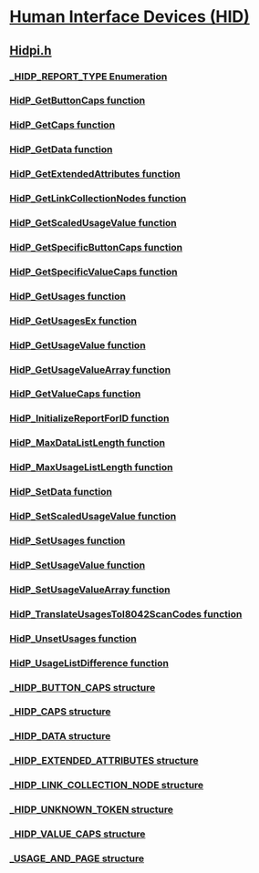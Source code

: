 # [Human Interface Devices (HID)](../_hid/index.md)
## [Hidpi.h](index.md)
### [_HIDP_REPORT_TYPE Enumeration](../hidpi/ne-hidpi-_hidp_report_type.md)
### [HidP_GetButtonCaps function](../hidpi/nf-hidpi-hidp_getbuttoncaps.md)
### [HidP_GetCaps function](../hidpi/nf-hidpi-hidp_getcaps.md)
### [HidP_GetData function](../hidpi/nf-hidpi-hidp_getdata.md)
### [HidP_GetExtendedAttributes function](../hidpi/nf-hidpi-hidp_getextendedattributes.md)
### [HidP_GetLinkCollectionNodes function](../hidpi/nf-hidpi-hidp_getlinkcollectionnodes.md)
### [HidP_GetScaledUsageValue function](../hidpi/nf-hidpi-hidp_getscaledusagevalue.md)
### [HidP_GetSpecificButtonCaps function](../hidpi/nf-hidpi-hidp_getspecificbuttoncaps.md)
### [HidP_GetSpecificValueCaps function](../hidpi/nf-hidpi-hidp_getspecificvaluecaps.md)
### [HidP_GetUsages function](../hidpi/nf-hidpi-hidp_getusages.md)
### [HidP_GetUsagesEx function](../hidpi/nf-hidpi-hidp_getusagesex.md)
### [HidP_GetUsageValue function](../hidpi/nf-hidpi-hidp_getusagevalue.md)
### [HidP_GetUsageValueArray function](../hidpi/nf-hidpi-hidp_getusagevaluearray.md)
### [HidP_GetValueCaps function](../hidpi/nf-hidpi-hidp_getvaluecaps.md)
### [HidP_InitializeReportForID function](../hidpi/nf-hidpi-hidp_initializereportforid.md)
### [HidP_MaxDataListLength function](../hidpi/nf-hidpi-hidp_maxdatalistlength.md)
### [HidP_MaxUsageListLength function](../hidpi/nf-hidpi-hidp_maxusagelistlength.md)
### [HidP_SetData function](../hidpi/nf-hidpi-hidp_setdata.md)
### [HidP_SetScaledUsageValue function](../hidpi/nf-hidpi-hidp_setscaledusagevalue.md)
### [HidP_SetUsages function](../hidpi/nf-hidpi-hidp_setusages.md)
### [HidP_SetUsageValue function](../hidpi/nf-hidpi-hidp_setusagevalue.md)
### [HidP_SetUsageValueArray function](../hidpi/nf-hidpi-hidp_setusagevaluearray.md)
### [HidP_TranslateUsagesToI8042ScanCodes function](../hidpi/nf-hidpi-hidp_translateusagestoi8042scancodes.md)
### [HidP_UnsetUsages function](../hidpi/nf-hidpi-hidp_unsetusages.md)
### [HidP_UsageListDifference function](../hidpi/nf-hidpi-hidp_usagelistdifference.md)
### [_HIDP_BUTTON_CAPS structure](../hidpi/ns-hidpi-_hidp_button_caps.md)
### [_HIDP_CAPS structure](../hidpi/ns-hidpi-_hidp_caps.md)
### [_HIDP_DATA structure](../hidpi/ns-hidpi-_hidp_data.md)
### [_HIDP_EXTENDED_ATTRIBUTES structure](../hidpi/ns-hidpi-_hidp_extended_attributes.md)
### [_HIDP_LINK_COLLECTION_NODE structure](../hidpi/ns-hidpi-_hidp_link_collection_node.md)
### [_HIDP_UNKNOWN_TOKEN structure](../hidpi/ns-hidpi-_hidp_unknown_token.md)
### [_HIDP_VALUE_CAPS structure](../hidpi/ns-hidpi-_hidp_value_caps.md)
### [_USAGE_AND_PAGE structure](../hidpi/ns-hidpi-_usage_and_page.md)
